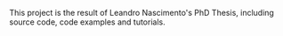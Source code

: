 This project is the result of Leandro Nascimento's PhD Thesis, including source code, code examples and tutorials.
